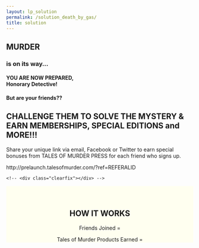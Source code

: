 ```yaml
---
layout: lp_solution
permalink: /solution_death_by_gas/
title: solution
---
```


<section class="top clearfix">
  <div class="evolving">
    <!-- <h1>Congratulations!!</h1> -->
    <h2 class="italic">MURDER</h2>
    <h3>is on its way&hellip;</h3>
    <h4 class="prepared">YOU ARE NOW PREPARED,<br> Honorary Detective!</h4>
  </div> <!-- end div.evolving -->

  <div class="referafriend">
    <h4 class="why">But are your friends??</h4>
    <h2 class="title">CHALLENGE THEM TO SOLVE THE MYSTERY &amp; EARN MEMBERSHIPS, SPECIAL EDITIONS and MORE!!!</h2>
    <p class="subtitle">Share your unique link via email, Facebook or Twitter to earn  special bonuses from TALES OF MURDER PRESS for each friend who signs up.</p>
    <div class="copy-link">
      <p>http://prelaunch.talesofmurder.com/?ref=REFERALID</p>
    </div>

    <!-- <div class="clearfix"></div> -->
  </div> <!-- end div.challenge -->

</section> <!-- end section .top -->

<section class="howitworks" style="background-color: #fffff0;text-align: center;padding-top: 2rem;">
  <h2>HOW IT WORKS</h2>
  <p>Friends Joined =</p>
  <p>Tales of Murder Products Earned =</p>



</section>